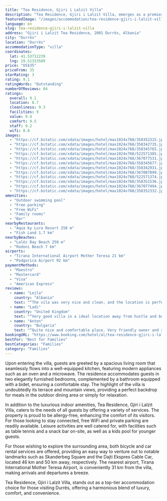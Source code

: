 ```yaml
---
title: "Tea Residence, Gjiri i Lalzit Villa"
description: "Tea Residence, Gjiri i Lalzit Villa, emerges as a premier choice for travelers seeking a blend of comfort and convenience in Durrës."
featuredImage: "/images/accommodation/tea-residence-gjiri-i-lalzit-villa-358352315.jpg"
language: en
slug: tea-residence-gjiri-i-lalzit-villa
address: "Gjiri i Lalzit Tea Residence, 2001 Durrës, Albania"
city: "Durrës"
location: "Durrës"
accommodationType: "villa"
coordinates:
  lat: 41.53712239
  lng: 19.51333589
price: "US$35"
priceFrom: 35
starRating: 3
rating: 9.1
ratingWords: "Outstanding"
numberOfReviews: 84
ratings:
  overall: 9.1
  location: 8.7
  cleanliness: 9.3
  facilities: 9
  value: 9.4
  comfort: 9.5
  staff: 9.2
  wifi: 8.8
images:
  - "https://cf.bstatic.com/xdata/images/hotel/max1024x768/358352315.jpg?k=d332e04ff8a1eb75a8ef838f36b217729c43e4cf2d5275ba2b66e2fd5e1446f8&o=&hp=1"
  - "https://cf.bstatic.com/xdata/images/hotel/max1024x768/358342735.jpg?k=a64dbec5d02a5b9a793aa6d07203e9fc9de0a2d84d48876da7de506406970a6f&o=&hp=1"
  - "https://cf.bstatic.com/xdata/images/hotel/max1024x768/358345765.jpg?k=3d8b27c238b1b217c4c16408cd29c971272d522413ea12cf3cf18c831d79e08f&o=&hp=1"
  - "https://cf.bstatic.com/xdata/images/hotel/max1024x768/522571385.jpg?k=e1ab1c7717b9223913c911fdf8a81e4d944c7fb9904647d202a01140eb07b3b7&o=&hp=1"
  - "https://cf.bstatic.com/xdata/images/hotel/max1024x768/367077531.jpg?k=1f2675ed38b0c9d5f5f788ef13fd8de90ccbdf91d7d89867243aef288a713eca&o=&hp=1"
  - "https://cf.bstatic.com/xdata/images/hotel/max1024x768/358345677.jpg?k=c3f37e6631148d284af19416676213ba4faabebd767d1f7d11ff6ab20a419b4a&o=&hp=1"
  - "https://cf.bstatic.com/xdata/images/hotel/max1024x768/358342931.jpg?k=65eefda120feac5a129a56146da93f4c3b99cd34c3474efd9f50e46d9ceed30c&o=&hp=1"
  - "https://cf.bstatic.com/xdata/images/hotel/max1024x768/367087899.jpg?k=57e6465440378f8bfd3d0caf19fcba5369cb93378a660621f9cc2dd7333943fa&o=&hp=1"
  - "https://cf.bstatic.com/xdata/images/hotel/max1024x768/522571374.jpg?k=331d649aeb6c8be2f3590d4add66c0a3345e061ea9071542c78fdf9ccfc8e19c&o=&hp=1"
  - "https://cf.bstatic.com/xdata/images/hotel/max1024x768/358351536.jpg?k=1b26588c622e0db9d1a5056fbf7437965f78d5fc3688fe0026ddc6c8d73ee8b7&o=&hp=1"
  - "https://cf.bstatic.com/xdata/images/hotel/max1024x768/367077494.jpg?k=867208db450d8e0549ca083f2ed09affdea91ce2903f5081f0a091600b665182&o=&hp=1"
  - "https://cf.bstatic.com/xdata/images/hotel/max1024x768/358352332.jpg?k=5e02dc4cc940eb41da630cbc880cd8e7fdd03b74036ed58dab51148e4a180e77&o=&hp=1"
amenities:
  - "Outdoor swimming pool"
  - "Free parking"
  - "Free WiFi"
  - "Family rooms"
  - "Bar"
nearbyRestaurants:
  - "Aqua by Lura Resort 250 m"
  - "Fish Land 1.7 km"
nearbyBeaches:
  - "Lalëz Bay Beach 250 m"
  - "Rodoni Beach 7 km"
airports:
  - "Tirana International Airport Mother Teresa 21 km"
  - "Podgorica Airport 92 km"
paymentMethods:
  - "Maestro"
  - "Mastercard"
  - "Visa"
  - "American Express"
reviews:
  - name: "Lejla"
    country: "Albania"
    text: "“The vila was very nice and clean, and the location is perfect you’re right on the beach. I would highly recommend this to anyone who wants to enjoy a vacation.”"
  - name: "Ladi"
    country: "United Kingdom"
    text: "“Very good villa in a ideal location away from hustle and bustle but close enough to the beach. The villa had a massive living room with a modern kitchen, front porch and rear garden. Upstairs it had two large bedrooms and in the master bedroom had...”"
  - name: "Anton"
    country: "Bulgaria"
    text: "“Quite nice and comfortable place. Very friendly owner and staff. Perfect for families. Our company of 8 people was completely happy.”"
bookingURL: "https://www.booking.com/hotel/al/tea-residence-gjiri-i-lalzit-villa-nr-1.en-gb.html?aid=8035640"
bestFor: "Best for Families"
bestCategories: "Families"
category: "Families"
---
```


Upon entering the villa, guests are greeted by a spacious living room that seamlessly flows into a well-equipped kitchen, featuring modern appliances such as an oven and a microwave. The residence accommodates guests in two elegantly furnished bedrooms, complemented by a bathroom equipped with a bidet, ensuring a comfortable stay. The highlight of the villa is undoubtedly its terrace and mountain views, providing a perfect backdrop for meals in the outdoor dining area or simply for relaxation.

In addition to the luxurious indoor amenities, Tea Residence, Gjiri i Lalzit Villa, caters to the needs of all guests by offering a variety of services. The property is proud to be allergy-free, enhancing the comfort of its visitors. For those looking to stay connected, free WiFi and private parking are readily available. Leisure activities are well catered for, with facilities such as table tennis and a snack bar on-site, as well as a kids pool for younger guests.

For those wishing to explore the surrounding area, both bicycle and car rental services are offered, providing an easy way to venture out to notable landmarks such as Skanderbeg Square and the Dajti Ekspres Cable Car, located 46 km and 50 km away, respectively. The nearest airport, Tirana International Mother Teresa Airport, is conveniently 31 km from the villa, making arrivals and departures a breeze.

Tea Residence, Gjiri i Lalzit Villa, stands out as a top-tier accommodation choice for those visiting Durrës, offering a harmonious blend of luxury, comfort, and convenience.
